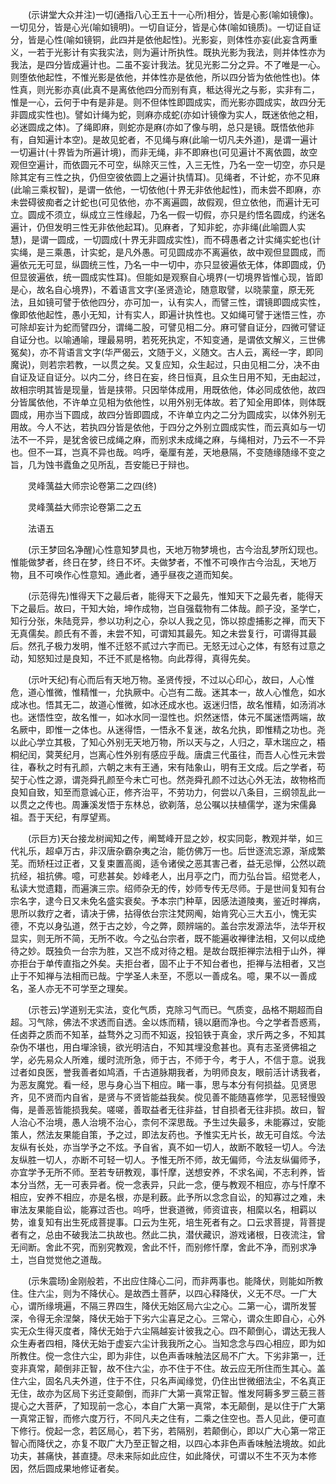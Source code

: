 <!-- { "loadSidebar": true } -->
　　(示讲堂大众并注)一切(通指八心王五十一心所)相分，皆是心影(喻如镜像)。一切见分，皆是心光(喻如镜明)。一切自证分，皆是心体(喻如镜质)。一切证自证分，皆是心性(喻如镜铜，此四并是依他起性)。光影妄，则体性亦妄(此妄含两重义，一若于光影计有实我实法，则为遍计所执性。既执光影为我法，则并体性亦为我法，是四分皆成遍计也。二虽不妄计我法。犹见光影二分之异。不了唯是一心。则堕依他起性，不惟光影是依他，并体性亦是依他，所以四分皆为依他性也)。体性真，则光影亦真(此真不是离依他四分而别有真，秪达得光之与影，实非有二，惟是一心，云何于中有是非是。则不但体性即圆成实，而光影亦圆成实，故四分无非圆成实性也)。譬如计绳为蛇，则麻亦成蛇(亦如计镜像为实人，既迷依他之相，必迷圆成之体)。了绳即麻，则蛇亦是麻(亦如了像与明，总只是镜。既悟依他非有，自知遍计本空)。是故见蛇者，不见绳与麻(此喻一切凡夫外道)，是谓一遍计一切遍计(十界皆为所遍计境)，而非无绳，非不即麻也(可见遍计不离依圆，故空观但空遍计，而依圆元不可空，纵除灭三性，入三无性，乃名一空一切空，亦只是除其定有三性之执，仍但空彼依圆上之遍计执情耳)。见绳者，不计蛇，亦不见麻(此喻三乘权智)，是谓一依他，一切依他(十界无非依他起性)，而未尝不即麻，亦未尝碍彼痴者之计蛇也(可见依他，亦不离遍圆，故假观，但立依他，而遍计无可立。圆成不须立，纵成立三性缘起，乃名一假一切假，亦只是约悟名圆成，约迷名遍计，仍但发明三性无非依他起耳)。见麻者，了知非蛇，亦非绳(此喻圆人实慧)，是谓一圆成，一切圆成(十界无非圆成实性)，而不碍愚者之计实绳实蛇也(计实绳，是三乘愚，计实蛇，是凡外愚。可见圆成亦不离遍依，故中观但显圆成，而遍依元无可显，纵圆统三性，乃名一中一切中，亦只显彼遍依无体，体即圆成，仍但显彼遍依，统一圆成实性耳)。但能如是观察自心境界(一切境界皆惟心现，皆即是心，故名自心境界)，不着语言文字(圣贤造论，随意取譬，以晓蒙童，原无死法，且如镜可譬于依他四分，亦可加一，认有实人，而譬三性，谓镜即圆成实性，像即依他起性，愚小无知，计有实人，即遍计执性也。又如绳可譬于迷悟三性，亦可除却妄计为蛇而譬四分，谓绳二股，可譬见相二分。麻可譬自证分，四微可譬证自证分也。以喻通喻，理最易明，若死死执定，不知变通，是谓依文解义，三世佛冤矣)，亦不背语言文字(华严偈云，文随于义，义随文。古人云，离经一字，即同魔说)，则若宗若教，一以贯之矣。又复应知，众生起过，只由见相二分，决不由自证及证自证分。以内二分，终日在妄，终日恒真，且众生日用不知，无由起过，故相宗明其皆是现量，皆是挟带。只因举体成用，用既依他，体必同成依他，故四分皆属依他，不许单立见相为依他性，以用外别无体故。若了知全用即体，则体既圆成，用亦当下圆成，故四分皆即圆成，不许单立内之二分为圆成实，以体外别无用故。今人不达，若执四分皆是依他，于四分之外别立圆成实性，而云真如与一切法不一不异，是犹舍彼已成绳之麻，而别求未成绳之麻，与绳相对，乃云不一不异也。但不一耳，岂真不异也哉。呜呼，毫厘有差，天地悬隔，不变随缘随缘不变之旨，几为蚀书蠹鱼之见所乱，吾安能已于辩也。

　　灵峰蕅益大师宗论卷第二之四(终)

　　灵峰蕅益大师宗论卷第二之五

　　法语五

　　(示王梦回名净醒)心性意知梦具也，天地万物梦境也，古今治乱梦所幻现也。惟能做梦者，终日在梦，终日不坏。夫做梦者，不惟不可唤作古今治乱，天地万物，且不可唤作心性意知。通此者，通乎昼夜之道而知矣。

　　(示范得先)惟得天下之最后者，能得天下之最先，惟知天下之最先者，能得天下之最后。故曰，干知大始，坤作成物，岂自强载物有二体哉。颜子没，圣学亡，知行分张，朱陆竞异，参以功利之心，杂以人我之见，饰以掠虚捕影之禅，而天下无真儒矣。颜氏有不善，未尝不知，可谓知其最先。知之未尝复行，可谓得其最后。然孔子极力发明，惟不迁怒不贰过六字而已。无怒无过心之体，有怒有过意之动，知怒知过是良知，不迁不贰是格物。向此荐得，真得先矣。

　　(示叶天纪)有心而后有天地万物。圣贤传授，不过以心印心，故曰，人心惟危，道心惟微，惟精惟一，允执厥中。心岂有二哉。迷其本一，故人心惟危，如水成冰也。悟其无二，故道心惟微，如冰还成水也。返迷归悟，故名惟精，如汤消冰也。迷悟性空，故名惟一，如冰水同一湿性也。炽然迷悟，体元不属迷悟两端，故名厥中，即惟一之体也。从迷得悟，一悟永不复迷，故名允执，即惟精之功也。尧以此心学立其极，了知心外别无天地万物，所以天与之，人归之，草木瑞应之，梧桐纪闰，蓂荚纪月，岂离心性外别有感应乎哉。唐虞三代虽往，而吾人心性元未尝往，春秋之时有孔颜，六朝之末有王通，宋有陆象山，明有王文成。后之学者，苟契于心性之源，谓尧舜孔颜至今未亡可也。然尧舜孔颜不过达心外无法，故物格而良知自致，知至而意诚心正，修齐治平，不劳功力，何尝以八条目，三纲领乱此一以贯之之传也。周濂溪发悟于东林总，欲剃落，总公嘱以扶植儒学，遂为宋儒鼻祖。吾于天纪，有厚望焉。

　　(示巨方)天台接龙树闻知之传，阐鹫峰开显之妙，权实同彰，教观并举，如三代礼乐，超卓万古，非汉唐杂霸杂夷之治，能仿佛万一也。后世逐流忘源，渐成繁芜。而矫枉过正者，又复束置高阁，适令诸侯之恶其害己者，益无忌惮，公然以疏抗经，祖抗佛。噫，可悲甚矣。妙峰老人，出月亭之门，而力弘台旨。绍觉老人，私读大觉遗籍，而遍演三宗。绍师杂无的传，妙师专传无尽师。于是世间复知有台宗名字，逮今日又未免名盛实衰矣。予本宗门种草，因感法道陵夷，鉴近时禅病，思所以救疗之者，请决于佛，拈得依台宗注梵网阄，始肯究心三大五小，愧无实德，不克以身弘道，然于古之妙，今之弊，颇辨端的。盖台宗发源法华，法华开权显实，则无所不简，无所不收。今之弘台宗者，既不能遍收禅律法相，又何以成绝待之妙。既独负一台宗为胜，又岂不成对待之粗。是故台既拒禅宗法相于山外，禅亦拒台于单传直指之外矣。夫拒台者，固不止于不知台者也，拒禅与法相者，又岂止于不知禅与法相而已哉。宁学圣人未至，不愿以一善成名。噫，果不以一善成名，圣人亦无不可学至之理矣。

　　(示苍云)学道别无实法，变化气质，克除习气而已。气质变，品格不期超而自超。习气除，佛法不求透而自透。金以炼而精，镜以磨而净也。今之学者吾惑焉，任卤莽之质而不知革，益骛外之习而不知返，投铅铁于真金，求斤两之多，不知其杂伪不堪也，用白墠涂镜，欲光明洁白，不知其埋没愈甚也。真有志圣贤佛祖之学，必先易众人所难，缓时流所急，师于古，不师于今，考于人，不信于意。说我过者如良医，誉我善者如鸠酒，千古道脉期我者，为明师良友，眼前活计诱我者，为恶友魔党。看一经，思与身心当下相应。睹一事，思与本分有何损益。见贤思齐，见不贤而内自省，是贤与不贤皆能益我矣。傥见善不能随喜修学，见恶轻慢毁侮，是善恶皆能损我矣。嗟嗟，善取益者无往非益，甘自损者无往非损。故曰，智人治心不治境，愚人治境不治心，柰何不深思哉。予生过失最多，未能寡过，安能策人，然法友果能自策，予之过，即法友药也。予惟实无片长，故无可自炫。今法友纵有长处，亦当学予之不炫。予自省，真不如一切人，故断不敢轻一切人。今法友纵胜一切人，亦断不可轻一切人。予惟无所不师，故无偏师，今法友纵偏师予，亦宜学予无所不师。至若专研教观，事忏摩，送想安养，不求名闻，不志利养，皆本分当然，无一可表异者。傥一念表异，只此一念，便与教观不相应，亦与忏摩不相应，安养不相应，亦是名根，亦是利薮。此予所以念念自讼，的知寡过之难，未审法友果能自讼，能寡过否也。呜呼，世衰道微，师资谊丧，相縻以名，相羁以势，谁复知有出生死成菩提事。口云为生死，培生死者有之。口云求菩提，背菩提者有之，总由不破我法二执故也。然此二执，潜伏藏识，游戏诸根，日夜流注，曾无间断。舍此不究，而别究教观，舍此不忏，而别修忏摩，舍此不净，而别求净土，岂自觉觉他之道哉。

　　(示朱震旸)金刚般若，不出应住降心二问，而非两事也。能降伏，则能如所教住。住六尘，则为不降伏心。是故西土菩萨，以四心释降伏，义无不尽。一广大心，谓所缘境遍，不隔三界四生，降伏无始区局六尘之心。二第一心，谓所发誓深，令得无余涅槃，降伏无始于下劣六尘喜足之心。三常心，谓众生即自心，心外实无众生得灭度者，降伏无始于六尘隔越妄计彼我之心。四不颠倒心，谓达无我人众生寿者四相，降伏无始于虚妄六尘计我我所之心。当知念念与四心相应，即为如所教住。傥一念住六尘，即为非住，以色声香味触法区局不广大。下劣非第一，迁变非真常，颠倒非正智，故不住六尘，亦不住于不住。故云应无所住而生其心。盖住六尘，固名凡夫外道，住于不住，只名声闻缘觉，仍住出世微细法尘，不名真正无住，故亦为区局下劣迁变颠倒，而非广大第一真常正智。惟发阿耨多罗三藐三菩提心之大菩萨，了知现前一念心，本自广大第一真常，本无颠倒，是以住于广大第一真常正智，而修六度万行，不同凡夫之住有，二乘之住空也。吾人见此，便可直下修行。傥起一念，若区局心，若下劣，若隔别，若颠倒心，即以广大心第一常正智心而降伏之，亦复不取广大乃至正智之相，以四心本非色声香味触法境故。如此功夫，甚痛快，甚直捷。尽未来际如此应住，如此降伏，可谓以不生不灭为本修因，然后圆成果地修证者矣。

